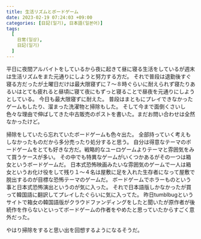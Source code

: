 ```yaml
---
title: 生活リズムとボードゲーム
date: 2023-02-19 07:24:03 +09:00
categories: [日記(일기), 日本語(일본어)]
tags:
  [
    日常(일상),
    日記(일기)
  ]
---
```

平日に夜間アルバイトをしているから夜に起きて昼に寝る生活をしているが週末は生活リズムをまた元通りにしようと努力する方だ。
それで普段は退勤後すぐ寝る方だったが土曜日だけは最大限寝ずに７～８時ぐらいに耐えられず寝たりあるいはとても疲れると昼頃に寝て夜にもずっと寝ることで昼夜を元通りにしようとしている。
今日も最大限寝ずに耐えた。
普段はまともにプレイできなかったゲームもしたり、溜まった洗濯物と掃除もした。
そして今まで面倒くさいし色々な理由で伸ばしてきた中古販売のポストを書いた。まだお問い合わせは全然なかったけど。

掃除をしていたら忘れていたボードゲームも色々出た。
全部持っていく考えもしなかったものだから多分売ったり処分すると思う。
自分は得意なテーマのボードゲームをとても好きな方だ。戦略的なユーロゲームよりテーマと雰囲気をみて買うケースが多い。
その中でも特異なゲームがいくつかあるがその一つは箱女というボードゲームだ。
日本式恐怖映画みたいな雰囲気のゲームで一人は箱女というお化け役をして残り１～４名は屋敷に足を入れた生存者になって屋敷で脱出するのが目標な恐怖テーマのゲームだ。
ボードゲームでホラーものという事と日本式恐怖演出というのが気に入った。
それで日本語版しかなかったが買って韓国語に翻訳してプレイしたぐらいに気に入ってた。
昨日tumblbugというサイトで箱女の韓国語版がクラウドファンディングをしたと聞いたが原作者が後続作を作らないといってボードゲームの作者をやめたと思っていたからすごく意外だった。

やはり掃除をすると思い出を回想するようになるそうだ。